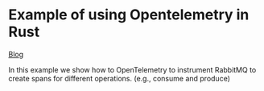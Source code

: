 [splash]: https://www.aspecto.io/wp-content/uploads/2022/07/Jazz-Jackrabbit-RabbitMQ-Blog-2048x1406.jpg

# Example of using Opentelemetry in Rust

[Blog](https://www.aspecto.io/blog/distributed-tracing-for-rabbitmq-with-opentelemetry-in-node/)

In this example we show how to OpenTelemetry to instrument RabbitMQ to create spans for different operations. (e.g., consume and produce)
